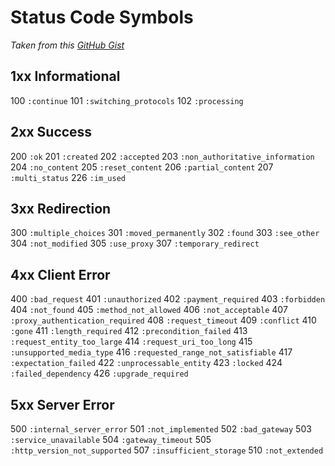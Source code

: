 # Status Code Symbols

*Taken from this [GitHub Gist](https`://gist.github.com/mlanett/a31c340b132ddefa9cca)*


## 1xx Informational

100 `:continue`
101 `:switching_protocols`
102 `:processing`

## 2xx Success

200 `:ok`
201 `:created`
202 `:accepted`
203 `:non_authoritative_information`
204 `:no_content`
205 `:reset_content`
206 `:partial_content`
207 `:multi_status`
226 `:im_used`

## 3xx Redirection

300 `:multiple_choices`
301 `:moved_permanently`
302 `:found`
303 `:see_other`
304 `:not_modified`
305 `:use_proxy`
307 `:temporary_redirect`

## 4xx Client Error

400 `:bad_request`
401 `:unauthorized`
402 `:payment_required`
403 `:forbidden`
404 `:not_found`
405 `:method_not_allowed`
406 `:not_acceptable`
407 `:proxy_authentication_required`
408 `:request_timeout`
409 `:conflict`
410 `:gone`
411 `:length_required`
412 `:precondition_failed`
413 `:request_entity_too_large`
414 `:request_uri_too_long`
415 `:unsupported_media_type`
416 `:requested_range_not_satisfiable`
417 `:expectation_failed`
422 `:unprocessable_entity`
423 `:locked`
424 `:failed_dependency`
426 `:upgrade_required`

## 5xx Server Error

500 `:internal_server_error`
501 `:not_implemented`
502 `:bad_gateway`
503 `:service_unavailable`
504 `:gateway_timeout`
505 `:http_version_not_supported`
507 `:insufficient_storage`
510 `:not_extended`